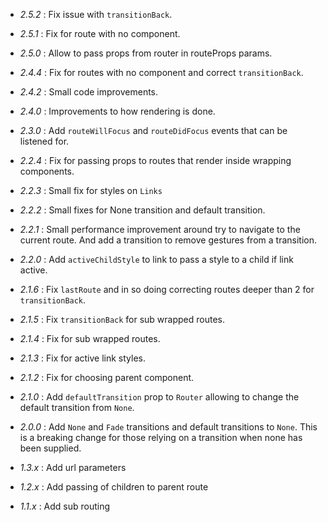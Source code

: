 - _2.5.2_ : Fix issue with `transitionBack`.

- _2.5.1_ : Fix for route with no component.

- _2.5.0_ : Allow to pass props from router in routeProps params.

- _2.4.4_ : Fix for routes with no component and correct `transitionBack`.

- _2.4.2_ : Small code improvements.

- _2.4.0_ : Improvements to how rendering is done.

- _2.3.0_ : Add `routeWillFocus` and `routeDidFocus` events that can be
 listened for.

- _2.2.4_ : Fix for passing props to routes that render inside wrapping
components.

- _2.2.3_ : Small fix for styles on `Links`

- _2.2.2_ : Small fixes for None transition and default transition.

- _2.2.1_ : Small performance improvement around try to navigate to the current route.
And add a transition to remove gestures from a transition.

- _2.2.0_ : Add `activeChildStyle` to link to pass a style to a child if link active.

- _2.1.6_ : Fix `lastRoute` and in so doing correcting routes deeper than 2
for `transitionBack`.

- _2.1.5_ : Fix `transitionBack` for sub wrapped routes.

- _2.1.4_ : Fix for sub wrapped routes.

- _2.1.3_ : Fix for active link styles.

- _2.1.2_ : Fix for choosing parent component.

- _2.1.0_ : Add `defaultTransition` prop to `Router` allowing to change the
default transition from `None`.

- _2.0.0_ : Add `None` and `Fade` transitions and default transitions to `None`.
This is a breaking change for those relying on a transition when none has been supplied.

- _1.3.x_ : Add url parameters

- _1.2.x_ : Add passing of children to parent route

- _1.1.x_ : Add sub routing
